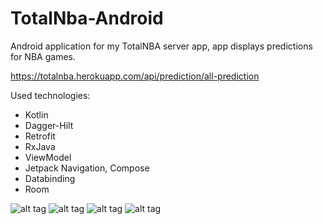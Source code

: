 # TotalNba-Android

Android application for my TotalNBA server app, app displays predictions for NBA games.

https://totalnba.herokuapp.com/api/prediction/all-prediction

Used technologies:
- Kotlin
- Dagger-Hilt
- Retrofit
- RxJava
- ViewModel
- Jetpack Navigation, Compose
- Databinding
- Room

![alt tag](https://github.com/borzas89/TotalNBA-Android/blob/main/screenshots/list_smaller.jpeg)
![alt tag](https://github.com/borzas89/TotalNBA-Android/blob/main/screenshots/detail_smaller.jpeg)
![alt tag](https://github.com/borzas89/TotalNBA-Android/blob/main/screenshots/results_smaller.jpeg)
![alt tag](https://github.com/borzas89/TotalNBA-Android/blob/main/screenshots/player_search_smaller.jpeg)

